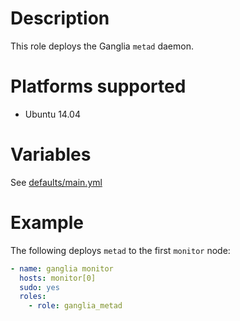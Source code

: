 # Description

This role deploys the Ganglia `metad` daemon.

# Platforms supported

- Ubuntu 14.04

# Variables

See [defaults/main.yml](https://github.com/futuresystems/ansible-role-ganglia-metad/blob/master/defaults/main.yml)

# Example

The following deploys `metad` to the first `monitor` node:

```yaml
- name: ganglia monitor
  hosts: monitor[0]
  sudo: yes
  roles:
    - role: ganglia_metad
```

